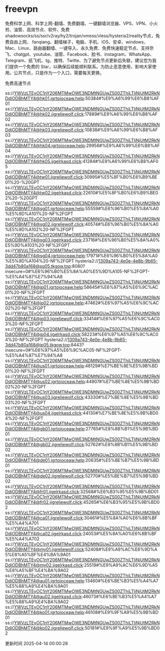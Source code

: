 # freevpn

免费科学上网、科学上网-翻墙、免费翻墙、一键翻墙浏览器、VPS、VPN、小火煎、油管、高效节点、软件、免费shadowsocks/ss/ssr/v2ray/hy2/trojan/vmess/vless/hysteria2/reality节点，免费自由上网、 fanqiang、翻墙梯子，电脑、手机、iOS、安卓、windows、Mac、Linux、路由器翻墙、一键导入、永久免费、免费快速稳定节点、支持奈飞、chatgpt、youtube、油管、Facebook、脸书、instagram、WhatsApp、Telegram、纸飞机、tg、推特、Twitte、为了避免节点更新后失联，建议您为我们提供一个免费的 Star，以确保后续能顺利联系。为防止恶意使用，影响大家使用。公共节点，只是作为一个入口，需要每天更换。

免费高速节点

ss://YWVzLTEyOC1nY206MTMwOWE3NDMtNGUwZS00ZThiLTliNjUtM2RkNDdiODBhMTY4@hk01.jgrtoioceaw.help:50384#%E9%A6%99%E6%B8%AF01
ss://YWVzLTEyOC1nY206MTMwOWE3NDMtNGUwZS00ZThiLTliNjUtM2RkNDdiODBhMTY4@hk02.jigreliewolf.click:17889#%E9%A6%99%E6%B8%AF02
ss://YWVzLTEyOC1nY206MTMwOWE3NDMtNGUwZS00ZThiLTliNjUtM2RkNDdiODBhMTY4@hk03.jigreliewolf.click:10838#%E9%A6%99%E6%B8%AF03
ss://YWVzLTEyOC1nY206MTMwOWE3NDMtNGUwZS00ZThiLTliNjUtM2RkNDdiODBhMTY4@hk04.jgrtoioceaw.help:29956#%E9%A6%99%E6%B8%AF04
ss://YWVzLTEyOC1nY206MTMwOWE3NDMtNGUwZS00ZThiLTliNjUtM2RkNDdiODBhMTY4@hk05.ijgelrkasd.click:41284#%E9%A6%99%E6%B8%AF05
ss://YWVzLTEyOC1nY206MTMwOWE3NDMtNGUwZS00ZThiLTliNjUtM2RkNDdiODBhMTY4@tw01.jigreliewolf.click:30995#%E5%8F%B0%E6%B9%BE01%20-%20GPT
ss://YWVzLTEyOC1nY206MTMwOWE3NDMtNGUwZS00ZThiLTliNjUtM2RkNDdiODBhMTY4@tw02.ijgelrkasd.click:22610#%E5%8F%B0%E6%B9%BE02%20-%20GPT
ss://YWVzLTEyOC1nY206MTMwOWE3NDMtNGUwZS00ZThiLTliNjUtM2RkNDdiODBhMTY4@sg01.jgrtoioceaw.help:55559#%E6%96%B0%E5%8A%A0%E5%9D%A101%20-NF%2FGPT
ss://YWVzLTEyOC1nY206MTMwOWE3NDMtNGUwZS00ZThiLTliNjUtM2RkNDdiODBhMTY4@sg02.jigreliewolf.click:40574#%E6%96%B0%E5%8A%A0%E5%9D%A102%20-NF%2FGPT
ss://YWVzLTEyOC1nY206MTMwOWE3NDMtNGUwZS00ZThiLTliNjUtM2RkNDdiODBhMTY4@sg03.ijgelrkasd.click:23716#%E6%96%B0%E5%8A%A0%E5%9D%A103%20-NF%2FGPT
ss://YWVzLTEyOC1nY206MTMwOWE3NDMtNGUwZS00ZThiLTliNjUtM2RkNDdiODBhMTY4@sg04.jgrtoioceaw.help:17971#%E6%96%B0%E5%8A%A0%E5%9D%A104%20-NF%2FGPT
hysteria2://1309a743-4e0e-4e8b-9b65-3dd47b80a168@sg05.tkgow.top:8080?insecure=0#%E6%96%B0%E5%8A%A0%E5%9D%A105-NF%2FGPT-%E5%A4%87%E7%94%A8
ss://YWVzLTEyOC1nY206MTMwOWE3NDMtNGUwZS00ZThiLTliNjUtM2RkNDdiODBhMTY4@jp01.jgrtoioceaw.help:58645#%E6%97%A5%E6%9C%AC01%20-NF%2FGPT
ss://YWVzLTEyOC1nY206MTMwOWE3NDMtNGUwZS00ZThiLTliNjUtM2RkNDdiODBhMTY4@jp02.jgrtoioceaw.help:47462#%E6%97%A5%E6%9C%AC02%20-NF%2FGPT
ss://YWVzLTEyOC1nY206MTMwOWE3NDMtNGUwZS00ZThiLTliNjUtM2RkNDdiODBhMTY4@jp03.jigreliewolf.click:33414#%E6%97%A5%E6%9C%AC03%20-NF%2FGPT
ss://YWVzLTEyOC1nY206MTMwOWE3NDMtNGUwZS00ZThiLTliNjUtM2RkNDdiODBhMTY4@jp04.ijgelrkasd.click:58223#%E6%97%A5%E6%9C%AC04%20-NF%2FGPT
hysteria2://1309a743-4e0e-4e8b-9b65-3dd47b80a168@jp05.tkgow.top:8443?insecure=0#%E6%97%A5%E6%9C%AC05-NF%2FGPT-%E5%A4%87%E7%94%A8
ss://YWVzLTEyOC1nY206MTMwOWE3NDMtNGUwZS00ZThiLTliNjUtM2RkNDdiODBhMTY4@us01.jgrtoioceaw.help:48129#%E7%BE%8E%E5%9B%BD01%20-NF%2FGPT
ss://YWVzLTEyOC1nY206MTMwOWE3NDMtNGUwZS00ZThiLTliNjUtM2RkNDdiODBhMTY4@us02.jgrtoioceaw.help:44907#%E7%BE%8E%E5%9B%BD02%20-NF%2FGPT
ss://YWVzLTEyOC1nY206MTMwOWE3NDMtNGUwZS00ZThiLTliNjUtM2RkNDdiODBhMTY4@us03.jigreliewolf.click:43330#%E7%BE%8E%E5%9B%BD03%20-NF%2FGPT
ss://YWVzLTEyOC1nY206MTMwOWE3NDMtNGUwZS00ZThiLTliNjUtM2RkNDdiODBhMTY4@us04.ijgelrkasd.click:44130#%E7%BE%8E%E5%9B%BD04%20-NF%2FGPT
ss://YWVzLTEyOC1nY206MTMwOWE3NDMtNGUwZS00ZThiLTliNjUtM2RkNDdiODBhMTY4@gb01.jgrtoioceaw.help:27765#%E8%8B%B1%E5%9B%BD01
ss://YWVzLTEyOC1nY206MTMwOWE3NDMtNGUwZS00ZThiLTliNjUtM2RkNDdiODBhMTY4@gb02.jigreliewolf.click:52762#%E8%8B%B1%E5%9B%BD02
ss://YWVzLTEyOC1nY206MTMwOWE3NDMtNGUwZS00ZThiLTliNjUtM2RkNDdiODBhMTY4@de01.jgrtoioceaw.help:20635#%E5%BE%B7%E5%9B%BD01
ss://YWVzLTEyOC1nY206MTMwOWE3NDMtNGUwZS00ZThiLTliNjUtM2RkNDdiODBhMTY4@de02.jigreliewolf.click:52770#%E5%BE%B7%E5%9B%BD02
ss://YWVzLTEyOC1nY206MTMwOWE3NDMtNGUwZS00ZThiLTliNjUtM2RkNDdiODBhMTY4@fr01.ijgelrkasd.click:32568#%E6%B3%95%E5%9B%BD01
ss://YWVzLTEyOC1nY206MTMwOWE3NDMtNGUwZS00ZThiLTliNjUtM2RkNDdiODBhMTY4@fr02.jigreliewolf.click:45265#%E6%B3%95%E5%9B%BD02
ss://YWVzLTEyOC1nY206MTMwOWE3NDMtNGUwZS00ZThiLTliNjUtM2RkNDdiODBhMTY4@ca01.jigreliewolf.click:30461#%E5%8A%A0%E6%8B%BF%E5%A4%A701
ss://YWVzLTEyOC1nY206MTMwOWE3NDMtNGUwZS00ZThiLTliNjUtM2RkNDdiODBhMTY4@ca02.ijgelrkasd.click:24053#%E5%8A%A0%E6%8B%BF%E5%A4%A702
ss://YWVzLTEyOC1nY206MTMwOWE3NDMtNGUwZS00ZThiLTliNjUtM2RkNDdiODBhMTY4@my01.jigreliewolf.click:52408#%E9%A9%AC%E6%9D%A5%E8%A5%BF%E4%BA%9A01
ss://YWVzLTEyOC1nY206MTMwOWE3NDMtNGUwZS00ZThiLTliNjUtM2RkNDdiODBhMTY4@my02.ijgelrkasd.click:25519#%E9%A9%AC%E6%9D%A5%E8%A5%BF%E4%BA%9A02
ss://YWVzLTEyOC1nY206MTMwOWE3NDMtNGUwZS00ZThiLTliNjUtM2RkNDdiODBhMTY4@au01.jgrtoioceaw.help:13460#%E6%BE%B3%E5%A4%A7%E5%88%A9%E4%BA%9A01
ss://YWVzLTEyOC1nY206MTMwOWE3NDMtNGUwZS00ZThiLTliNjUtM2RkNDdiODBhMTY4@au02.ijgelrkasd.click:46073#%E6%BE%B3%E5%A4%A7%E5%88%A9%E4%BA%9A02
ss://YWVzLTEyOC1nY206MTMwOWE3NDMtNGUwZS00ZThiLTliNjUtM2RkNDdiODBhMTY4@ko01.jgrtoioceaw.help:46108#%E9%9F%A9%E5%9B%BD01
ss://YWVzLTEyOC1nY206MTMwOWE3NDMtNGUwZS00ZThiLTliNjUtM2RkNDdiODBhMTY4@ko02.jigreliewolf.click:50181#%E9%9F%A9%E5%9B%BD02


更新时间 2025-04-14 00:00:28